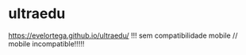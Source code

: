 # ultraedu
https://evelortega.github.io/ultraedu/
!!! sem compatibilidade mobile // mobile incompatible!!!!!
